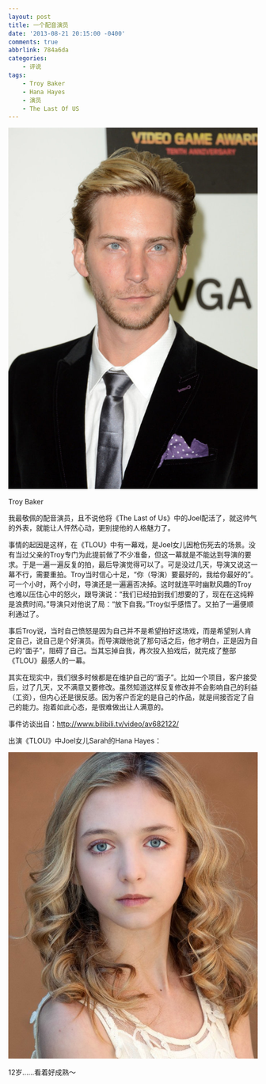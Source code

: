 ```yaml
---
layout: post
title: 一个配音演员
date: '2013-08-21 20:15:00 -0400'
comments: true
abbrlink: 784a6da
categories:
	- 评说
tags:
	- Troy Baker
	- Hana Hayes
	- 演员
	- The Last Of US
---
```


![](\img\Troy_Baker.jpeg)

Troy Baker

我最敬佩的配音演员，且不说他将《The Last of Us》中的Joel配活了，就这帅气的外表，就能让人怦然心动，更别提他的人格魅力了。

事情的起因是这样，在《TLOU》中有一幕戏，是Joel女儿因枪伤死去的场景。没有当过父亲的Troy专门为此提前做了不少准备，但这一幕就是不能达到导演的要求。于是一遍一遍反复的拍，最后导演觉得可以了。可是没过几天，导演又说这一幕不行，需要重拍。Troy当时信心十足，“你（导演）要最好的，我给你最好的”。可一个小时，两个小时，导演还是一遍遍否决掉。这时就连平时幽默风趣的Troy也难以压住心中的怒火，跟导演说：“我们已经拍到我们想要的了，现在在这纯粹是浪费时间。”导演只对他说了局：“放下自我。”Troy似乎感悟了。又拍了一遍便顺利通过了。

事后Troy说，当时自己愤怒是因为自己并不是希望拍好这场戏，而是希望别人肯定自己，说自己是个好演员。而导演跟他说了那句话之后，他才明白，正是因为自己的“面子”，阻碍了自己。当其忘掉自我，再次投入拍戏后，就完成了整部《TLOU》最感人的一幕。

其实在现实中，我们很多时候都是在维护自己的“面子”。比如一个项目，客户接受后，过了几天，又不满意又要修改。虽然知道这样反复修改并不会影响自己的利益（工资），但内心还是很反感。因为客户否定的是自己的作品，就是间接否定了自己的能力。抱着如此心态，是很难做出让人满意的。

事件访谈出自：http://www.bilibili.tv/video/av682122/

出演《TLOU》中Joel女儿Sarah的Hana Hayes：

![](/img/Hana_Hayes.jpeg)

12岁……看着好成熟～
